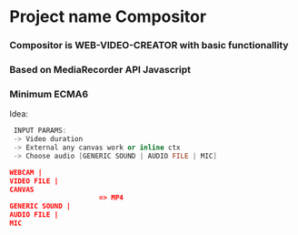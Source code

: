 
# Project name Compositor
### Compositor is WEB-VIDEO-CREATOR with basic functionallity
### Based on MediaRecorder API Javascript
### Minimum ECMA6

Idea:

```cpp
 INPUT PARAMS:
 -> Video duration
 -> External any canvas work or inline ctx
 -> Choose audio [GENERIC SOUND | AUDIO FILE | MIC]
```

```json
WEBCAM |
VIDEO FILE |
CANVAS
                      => MP4
GENERIC SOUND |
AUDIO FILE | 
MIC
```
